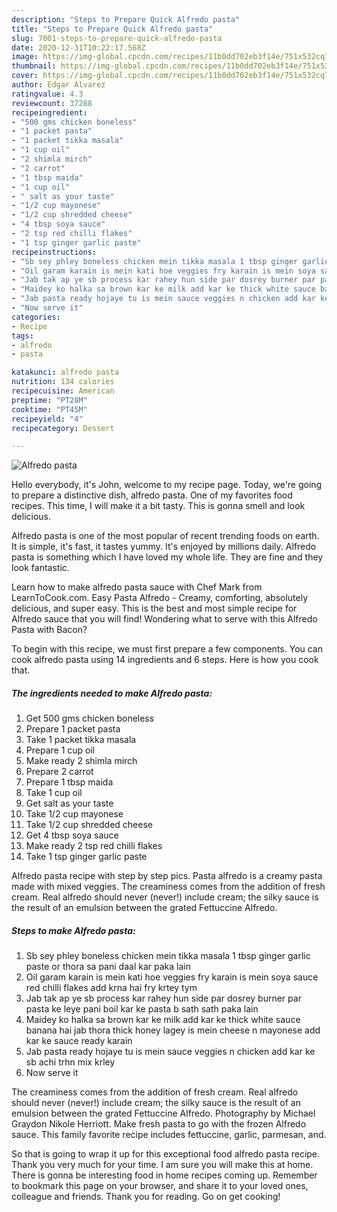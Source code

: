 ```yaml
---
description: "Steps to Prepare Quick Alfredo pasta"
title: "Steps to Prepare Quick Alfredo pasta"
slug: 7001-steps-to-prepare-quick-alfredo-pasta
date: 2020-12-31T10:22:17.568Z
image: https://img-global.cpcdn.com/recipes/11b0dd702eb3f14e/751x532cq70/alfredo-pasta-recipe-main-photo.jpg
thumbnail: https://img-global.cpcdn.com/recipes/11b0dd702eb3f14e/751x532cq70/alfredo-pasta-recipe-main-photo.jpg
cover: https://img-global.cpcdn.com/recipes/11b0dd702eb3f14e/751x532cq70/alfredo-pasta-recipe-main-photo.jpg
author: Edgar Alvarez
ratingvalue: 4.3
reviewcount: 37288
recipeingredient:
- "500 gms chicken boneless"
- "1 packet pasta"
- "1 packet tikka masala"
- "1 cup oil"
- "2 shimla mirch"
- "2 carrot"
- "1 tbsp maida"
- "1 cup oil"
- " salt as your taste"
- "1/2 cup mayonese"
- "1/2 cup shredded cheese"
- "4 tbsp soya sauce"
- "2 tsp red chilli flakes"
- "1 tsp ginger garlic paste"
recipeinstructions:
- "Sb sey phley boneless chicken mein tikka masala 1 tbsp ginger garlic paste or thora sa pani daal kar paka lain"
- "Oil garam karain is mein kati hoe veggies fry karain is mein soya sauce red chilli flakes add krna hai fry krtey tym"
- "Jab tak ap ye sb process kar rahey hun side par dosrey burner par pasta ke leye pani boil kar ke pasta b sath sath paka lain"
- "Maidey ko halka sa brown kar ke milk add kar ke thick white sauce banana hai jab thora thick honey lagey is mein cheese n mayonese add kar ke sauce ready karain"
- "Jab pasta ready hojaye tu is mein sauce veggies n chicken add kar ke sb achi trhn mix krley"
- "Now serve it"
categories:
- Recipe
tags:
- alfredo
- pasta

katakunci: alfredo pasta 
nutrition: 134 calories
recipecuisine: American
preptime: "PT28M"
cooktime: "PT45M"
recipeyield: "4"
recipecategory: Dessert

---
```



![Alfredo pasta](https://img-global.cpcdn.com/recipes/11b0dd702eb3f14e/751x532cq70/alfredo-pasta-recipe-main-photo.jpg)

Hello everybody, it's John, welcome to my recipe page. Today, we're going to prepare a distinctive dish, alfredo pasta. One of my favorites food recipes. This time, I will make it a bit tasty. This is gonna smell and look delicious.

Alfredo pasta is one of the most popular of recent trending foods on earth. It is simple, it's fast, it tastes yummy. It's enjoyed by millions daily. Alfredo pasta is something which I have loved my whole life. They are fine and they look fantastic.

Learn how to make alfredo pasta sauce with Chef Mark from LearnToCook.com. Easy Pasta Alfredo - Creamy, comforting, absolutely delicious, and super easy. This is the best and most simple recipe for Alfredo sauce that you will find! Wondering what to serve with this Alfredo Pasta with Bacon?


To begin with this recipe, we must first prepare a few components. You can cook alfredo pasta using 14 ingredients and 6 steps. Here is how you cook that.

<!--inarticleads1-->

##### The ingredients needed to make Alfredo pasta:

1. Get 500 gms chicken boneless
1. Prepare 1 packet pasta
1. Take 1 packet tikka masala
1. Prepare 1 cup oil
1. Make ready 2 shimla mirch
1. Prepare 2 carrot
1. Prepare 1 tbsp maida
1. Take 1 cup oil
1. Get  salt as your taste
1. Take 1/2 cup mayonese
1. Take 1/2 cup shredded cheese
1. Get 4 tbsp soya sauce
1. Make ready 2 tsp red chilli flakes
1. Take 1 tsp ginger garlic paste


Alfredo pasta recipe with step by step pics. Pasta alfredo is a creamy pasta made with mixed veggies. The creaminess comes from the addition of fresh cream. Real alfredo should never (never!) include cream; the silky sauce is the result of an emulsion between the grated Fettuccine Alfredo. 

<!--inarticleads2-->

##### Steps to make Alfredo pasta:

1. Sb sey phley boneless chicken mein tikka masala 1 tbsp ginger garlic paste or thora sa pani daal kar paka lain
1. Oil garam karain is mein kati hoe veggies fry karain is mein soya sauce red chilli flakes add krna hai fry krtey tym
1. Jab tak ap ye sb process kar rahey hun side par dosrey burner par pasta ke leye pani boil kar ke pasta b sath sath paka lain
1. Maidey ko halka sa brown kar ke milk add kar ke thick white sauce banana hai jab thora thick honey lagey is mein cheese n mayonese add kar ke sauce ready karain
1. Jab pasta ready hojaye tu is mein sauce veggies n chicken add kar ke sb achi trhn mix krley
1. Now serve it


The creaminess comes from the addition of fresh cream. Real alfredo should never (never!) include cream; the silky sauce is the result of an emulsion between the grated Fettuccine Alfredo. Photography by Michael Graydon Nikole Herriott. Make fresh pasta to go with the frozen Alfredo sauce. This family favorite recipe includes fettuccine, garlic, parmesan, and. 

So that is going to wrap it up for this exceptional food alfredo pasta recipe. Thank you very much for your time. I am sure you will make this at home. There is gonna be interesting food in home recipes coming up. Remember to bookmark this page on your browser, and share it to your loved ones, colleague and friends. Thank you for reading. Go on get cooking!
